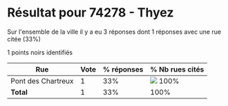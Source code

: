 # Résultat pour 74278 - Thyez

Sur l'ensemble de la ville il y a eu 3 réponses dont 1 réponses avec une rue citée (33%)

1 points noirs identifiés

| Rue | Vote | % réponses | % Nb rues cités|
|-----|------|------------|----------------|
| Pont des Chartreux | 1 | 33% | <img src="../../img/bar_100.gif" />&nbsp;100%|
| **Total** | 1 | 33% | 100%|
